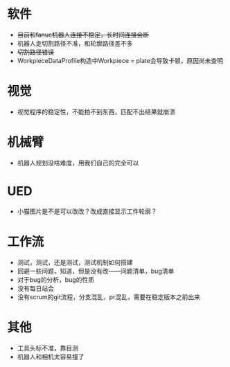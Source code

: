 # 软件
* ~~目前和fanuc机器人连接不稳定，长时间连接会断~~
* 机器人走切割路径不准，和轮廓路径差不多
* ~~切割路径错误~~
* WorkpieceDataProfile构造中Workpiece = plate会导致卡顿，原因尚未查明

# 视觉
* 视觉程序的稳定性，不能拍不到东西，匹配不出结果就崩溃

# 机械臂
* 机器人规划没啥难度，用我们自己的完全可以

# UED
* 小猫图片是不是可以改改？改成直接显示工件轮廓？

# 工作流
* 测试，测试，还是测试，测试机制如何搭建
* 回避一些问题，知道，但是没有改——问题清单，bug清单
* 对于bug的分析，bug的性质
* 没有每日站会
* 没有scrum的git流程，分支混乱，pr混乱，需要在稳定版本之前出来


# 其他
*  工具头标不准，靠目测
* 机器人和相机太容易撞了